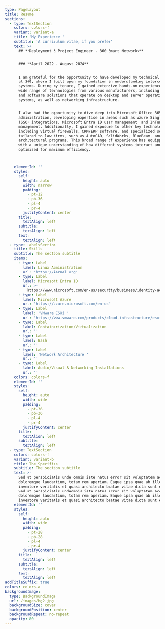 ```yaml
---
type: PageLayout
title: Resume
sections:
  - type: TextSection
    colors: colors-f
    variant: variant-a
    title: 'My Experience '
    subtitle: 'A curriculum vitae, if you prefer'
    text: >+
      ## **Deployment & Project Engineer - 360 Smart Networks**


      ### **April 2022 - August 2024**


      I am grateful for the opportunity to have developed my technical expertise
      at 360, where I built upon my foundation in understanding interconnected
      systems. During my tenure, I gained extensive hands-on experience with a
      wide range of technologies from various manufacturers, including hardware
      and software solutions that operate on desktop and server operating
      systems, as well as networking infrastructure.


      I also had the opportunity to dive deep into Microsoft Office 365
      administration, developing expertise in areas such as Azure Single Sign-On
      (SSO) integrations, Microsoft Entra ID user management, and InTune policy
      management. Additionally, I gained exposure to other key technologies,
      including virtual firewalls, CRM/ERP software, and specialized solutions
      tailored to law firms, such as AutoCAD, SolidWorks, BlueBeam, and other
      architectural programs. This broad range of experience has equipped me
      with a unique understanding of how different systems interact and can be
      optimized for maximum efficiency.



    elementId: ''
    styles:
      self:
        height: auto
        width: narrow
        padding:
          - pt-12
          - pb-36
          - pl-4
          - pr-4
        justifyContent: center
      title:
        textAlign: left
      subtitle:
        textAlign: left
      text:
        textAlign: left
  - type: LabelsSection
    title: Skills
    subtitle: The section subtitle
    items:
      - type: Label
        label: Linux Administration
        url: 'https://kernel.org'
      - type: Label
        label: Microsoft Entra ID
        url: >-
          https://www.microsoft.com/en-us/security/business/identity-access/microsoft-entra-id
      - type: Label
        label: Microsoft Azure
        url: 'https://azure.microsoft.com/en-us'
      - type: Label
        label: 'VMware ESXi '
        url: 'https://www.vmware.com/products/cloud-infrastructure/esxi-and-esx'
      - type: Label
        label: Containerization/Virtualization
        url: ''
      - type: Label
        label: Bash
        url: ''
      - type: Label
        label: 'Network Architecture '
        url: ''
      - type: Label
        label: Audio/Visual & Networking Installations
        url: ''
    colors: colors-f
    elementId: ''
    styles:
      self:
        height: auto
        width: wide
        padding:
          - pt-36
          - pb-36
          - pl-4
          - pr-4
        justifyContent: center
      title:
        textAlign: left
      subtitle:
        textAlign: left
  - type: TextSection
    colors: colors-f
    variant: variant-b
    title: The Specifics
    subtitle: The section subtitle
    text: >-
      Sed ut perspiciatis unde omnis iste natus error sit voluptatem accusantium
      doloremque laudantium, totam rem aperiam. Eaque ipsa quae ab illo
      inventore veritatis et quasi architecto beatae vitae dicta sunt explicabo.
      Sed ut perspiciatis undeomnis iste natus error sit voluptatem accusantium
      doloremque laudantium, totam rem aperiam. Eaque ipsa quae ab illo
      inventore veritatis et quasi architecto beatae vitae dicta sunt explicabo.
    elementId: ''
    styles:
      self:
        height: auto
        width: wide
        padding:
          - pt-28
          - pb-28
          - pl-4
          - pr-4
        justifyContent: center
      title:
        textAlign: left
      subtitle:
        textAlign: left
      text:
        textAlign: left
addTitleSuffix: true
colors: colors-a
backgroundImage:
  type: BackgroundImage
  url: /images/bg2.jpg
  backgroundSize: cover
  backgroundPosition: center
  backgroundRepeat: no-repeat
  opacity: 80
---
```


